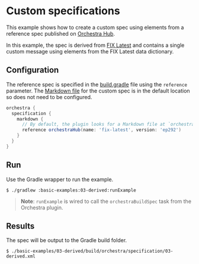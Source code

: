 # Custom specifications

This example shows how to create a custom spec using elements from a reference spec published on [Orchestra Hub](https://orchestrahub.org).

In this example, the spec is derived from [FIX Latest](https://orchestrahub.org/-/fix-latest) and contains a single custom message using elements from the FIX Latest data dictionary.

## Configuration

The reference spec is specified in the [build.gradle](./build.gradle) file using the `reference` parameter. The [Markdown file](./orchestra/specification/03-derived.md) for the custom spec is in the default location so does not need to be configured.

```groovy
orchestra {
  specification {
    markdown {
      // By default, the plugin looks for a Markdown file at `orchestra/specification/<project-name>.md`
      reference orchestraHub(name: 'fix-latest', version: 'ep292')
    }
  }
}
```

## Run

Use the Gradle wrapper to run the example.

```shell
$ ./gradlew :basic-examples:03-derived:runExample
```

> **Note**: `runExample` is wired to call the `orchestraBuildSpec` task from the Orchestra plugin.


## Results

The spec will be output to the Gradle build folder.

```shell
$ ./basic-examples/03-derived/build/orchestra/specification/03-derived.xml
```
